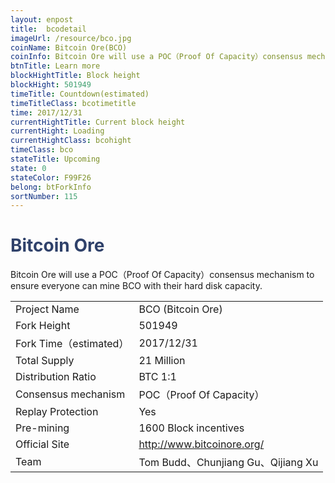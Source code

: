 ```yaml
---
layout: enpost
title:  bcodetail
imageUrl: /resource/bco.jpg
coinName: Bitcoin Ore(BCO)
coinInfo: Bitcoin Ore will use a POC（Proof Of Capacity）consensus mechanism to ensure everyone can mine BCO with their hard disk capacity.
btnTitle: Learn more
blockHightTitle: Block height
blockHight: 501949
timeTitle: Countdown(estimated)
timeTitleClass: bcotimetitle
time: 2017/12/31
currentHightTitle: Current block height
currentHight: Loading
currentHightClass: bcohight
timeClass: bco
stateTitle: Upcoming
state: 0
stateColor: F99F26
belong: btForkInfo
sortNumber: 115
---
```

<h1 style="color: #2F416A">Bitcoin Ore</h1>
<p>Bitcoin Ore will use a POC（Proof Of Capacity）consensus mechanism to ensure everyone can mine BCO with their hard disk capacity.
</p>
<table class="center">
  <tbody>
    <tr>
        <td class="tablehalf">Project Name</td>
        <td class="tablehalf">BCO (Bitcoin Ore)</td>
    </tr>
    <tr>
        <td>Fork Height</td>
        <td>501949</td>
    </tr>
    <tr>
        <td>Fork Time（estimated）</td>
        <td>2017/12/31</td>
    </tr>
    <tr>
        <td>Total Supply</td>
        <td>21 Million</td>
    </tr>
    <tr>
        <td>Distribution Ratio</td>
        <td>BTC 1:1</td>
    </tr>
    <tr>
        <td>Consensus mechanism</td>
        <td>POC（Proof Of Capacity）</td>
    </tr>
    <tr>
        <td>Replay Protection</td>
        <td>Yes</td>
    </tr>
    <tr>
        <td>Pre-mining</td>
        <td>1600 Block incentives</td>
    </tr>
    <tr>
        <td>Official Site</td>
        <td><a href="http://www.bitcoinore.org/" target="_blank">http://www.bitcoinore.org/</a></td>
    </tr>
    <tr>
        <td>Team</td>
        <td>Tom Budd、Chunjiang Gu、Qijiang Xu</td>
    </tr>
  </tbody>
</table>